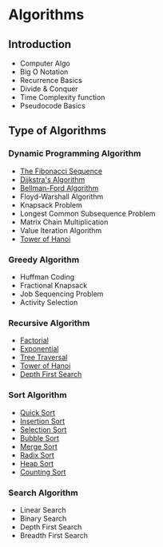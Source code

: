 # Algorithms

## Introduction
- Computer Algo
- Big O Notation
- Recurrence Basics
- Divide & Conquer
- Time Complexity function
- Pseudocode Basics

## Type of Algorithms

### Dynamic Programming Algorithm
- [The Fibonacci Sequence](https://github.com/fralabi/CybergroundCoding/blob/main/Algorithms/FibonacciSequence.cpp)
- [Dijkstra's Algorithm](https://github.com/fralabi/CybergroundCoding/blob/main/Algorithms/Dijkstra's%20Algorithm.cpp)
- [Bellman-Ford Algorithm](https://github.com/fralabi/CybergroundCoding/blob/main/Algorithms/Bellman%20Ford%20Algorithm.cpp)
- Floyd-Warshall Algorithm
- Knapsack Problem
- Longest Common Subsequence Problem
- Matrix Chain Multiplication
- Value Iteration Algorithm
- [Tower of Hanoi](https://github.com/fralabi/CybergroundCoding/blob/main/Algorithms/TowerOfHanoi.cpp)

### Greedy Algorithm
- Huffman Coding
- Fractional Knapsack
- Job Sequencing Problem
- Activity Selection

### Recursive Algorithm
- [Factorial](https://github.com/fralabi/CybergroundCoding/blob/main/Algorithms/Factorial.cpp)
- [Exponential](https://github.com/fralabi/CybergroundCoding/blob/main/Algorithms/Exponential.cpp)
- [Tree Traversal](https://github.com/fralabi/CybergroundCoding/blob/main/Algorithms/TreeTraversal.cpp)
- [Tower of Hanoi](https://github.com/fralabi/CybergroundCoding/blob/main/Algorithms/TowerOfHanoi.cpp)
- [Depth First Search](https://github.com/fralabi/CybergroundCoding/blob/main/Algorithms/DepthFirstSearch.cpp)

### Sort Algorithm
- [Quick Sort](https://github.com/fralabi/CybergroundCoding/blob/main/Algorithms/QuickSort.cpp)
- [Insertion Sort](https://github.com/fralabi/CybergroundCoding/blob/main/Algorithms/Insertion%20Sort.cpp)
- [Selection Sort](https://github.com/fralabi/CybergroundCoding/blob/main/Algorithms/Selection%20Sort.cpp)
- [Bubble Sort](https://github.com/fralabi/CybergroundCoding/blob/main/Algorithms/Bubble%20Sort.cpp)
- [Merge Sort](https://github.com/fralabi/CybergroundCoding/blob/main/Algorithms/MergeSort.cpp)
- [Radix Sort](https://github.com/fralabi/CybergroundCoding/blob/main/Algorithms/Radix%20Sort.cpp)
- [Heap Sort](https://github.com/fralabi/CybergroundCoding/blob/main/Algorithms/Heap%20Sort.cpp)
- [Counting Sort](https://github.com/fralabi/CybergroundCoding/blob/main/Algorithms/Counting%20Sort.cpp)

### Search Algorithm
- Linear Search
- Binary Search
- Depth First Search
- Breadth First Search

